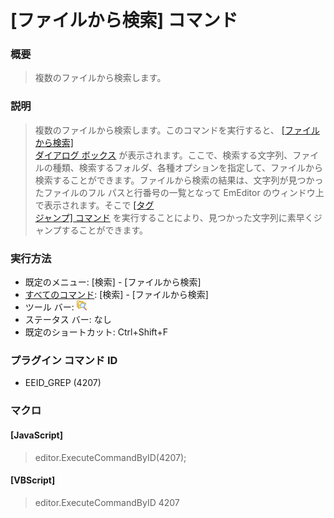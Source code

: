 # \[ファイルから検索\] コマンド

### 概要

> 複数のファイルから検索します。

### 説明

> 複数のファイルから検索します。このコマンドを実行すると、 [\[ファイルから検索\] \
> ダイアログ ボックス](../../dlg/find_in_files/index) が表示されます。ここで、検索する文字列、ファイルの種類、検索するフォルダ、各種オプションを指定して、ファイルから検索することができます。ファイルから検索の結果は、文字列が見つかったファイルのフル
> パスと行番号の一覧となって EmEditor のウィンドウ上で表示されます。そこで [\[タグ \
> ジャンプ\] コマンド](../edit/tag_jump) を実行することにより、見つかった文字列に素早くジャンプすることができます。

### 実行方法

- 既定のメニュー: \[検索\] \- \[ファイルから検索\]
- [すべてのコマンド](../../glossary/allcommands): \[検索\] \- \[ファイルから検索\]
- ツール バー: ![](../../images/grep.gif)
- ステータス バー: なし
- 既定のショートカット: Ctrl+Shift+F

### プラグイン コマンド ID

- EEID\_GREP (4207)

### マクロ

#### \[JavaScript\]

> editor.ExecuteCommandByID(4207);

#### \[VBScript\]

> editor.ExecuteCommandByID 4207
